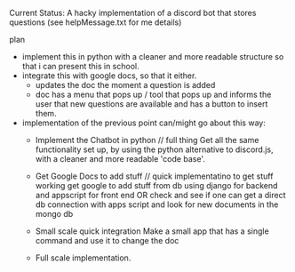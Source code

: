 Current Status:
A hacky implementation of a discord bot that stores questions (see helpMessage.txt for me details)

plan
- implement this in python with a cleaner and more readable structure so that i can present this in school. 
- integrate this with google docs, so that it either. 
    - updates the doc the moment a question is added
    - doc has a menu that pops up / tool that pops up and informs the user that new questions are available and has a button to insert them. 
- implementation of the previous point can/might go about this way:
    - Implement the Chatbot in python // full thing
    Get all the same functionality set up, by using the python alternative to discord.js, with a cleaner and more readable 'code base'. 

    - Get Google Docs to add stuff // quick implementatino to get stuff working
    get google to add stuff from db using django for backend and appscript for front end OR check and see if one can get a direct db connection with apps script and look for new documents in the mongo db

    - Small scale quick integration
    Make a small app that has a single command and use it to change the doc

    - Full scale implementation. 
    

